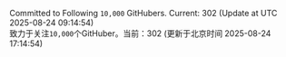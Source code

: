 Committed to Following `10,000` GitHubers. Current: <!-- FOLLOWING_COUNT -->302<!-- FOLLOWING_COUNT --> (Update at UTC <!-- LAST_UPDATED -->2025-08-24 09:14:54<!-- LAST_UPDATED -->)<br>
致力于关注`10,000`个GitHuber。当前：<!-- FOLLOWING_COUNT -->302<!-- FOLLOWING_COUNT --> (更新于北京时间 <!-- LAST_UPDATED_CST -->2025-08-24 17:14:54<!-- LAST_UPDATED_CST -->)
